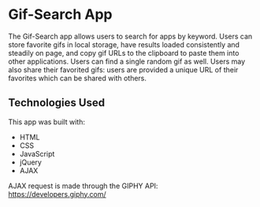 # Gif-Search App

The Gif-Search app allows users to search for apps by keyword. Users can store favorite gifs in local storage, have results loaded consistently and steadily on page, and copy gif URLs to the clipboard to paste them into other applications. Users can find a single random gif as well. Users may also share their favorited gifs: users are provided a unique URL of their favorites which can be shared with others.

## Technologies Used

This app was built with:

- HTML
- CSS
- JavaScript
- jQuery
- AJAX

AJAX request is made through the GIPHY API: https://developers.giphy.com/

